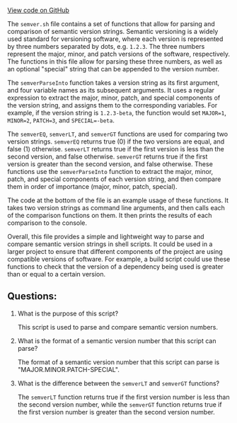 [View code on GitHub](https://github.com/solana-labs/solana/blob/master/ci/semver_bash/semver.sh)

The `semver.sh` file contains a set of functions that allow for parsing and comparison of semantic version strings. Semantic versioning is a widely used standard for versioning software, where each version is represented by three numbers separated by dots, e.g. `1.2.3`. The three numbers represent the major, minor, and patch versions of the software, respectively. The functions in this file allow for parsing these three numbers, as well as an optional "special" string that can be appended to the version number.

The `semverParseInto` function takes a version string as its first argument, and four variable names as its subsequent arguments. It uses a regular expression to extract the major, minor, patch, and special components of the version string, and assigns them to the corresponding variables. For example, if the version string is `1.2.3-beta`, the function would set `MAJOR=1`, `MINOR=2`, `PATCH=3`, and `SPECIAL=-beta`.

The `semverEQ`, `semverLT`, and `semverGT` functions are used for comparing two version strings. `semverEQ` returns true (0) if the two versions are equal, and false (1) otherwise. `semverLT` returns true if the first version is less than the second version, and false otherwise. `semverGT` returns true if the first version is greater than the second version, and false otherwise. These functions use the `semverParseInto` function to extract the major, minor, patch, and special components of each version string, and then compare them in order of importance (major, minor, patch, special).

The code at the bottom of the file is an example usage of these functions. It takes two version strings as command line arguments, and then calls each of the comparison functions on them. It then prints the results of each comparison to the console.

Overall, this file provides a simple and lightweight way to parse and compare semantic version strings in shell scripts. It could be used in a larger project to ensure that different components of the project are using compatible versions of software. For example, a build script could use these functions to check that the version of a dependency being used is greater than or equal to a certain version.
## Questions: 
 1. What is the purpose of this script?
    
    This script is used to parse and compare semantic version numbers.

2. What is the format of a semantic version number that this script can parse?
    
    The format of a semantic version number that this script can parse is "MAJOR.MINOR.PATCH-SPECIAL".

3. What is the difference between the `semverLT` and `semverGT` functions?
    
    The `semverLT` function returns true if the first version number is less than the second version number, while the `semverGT` function returns true if the first version number is greater than the second version number.